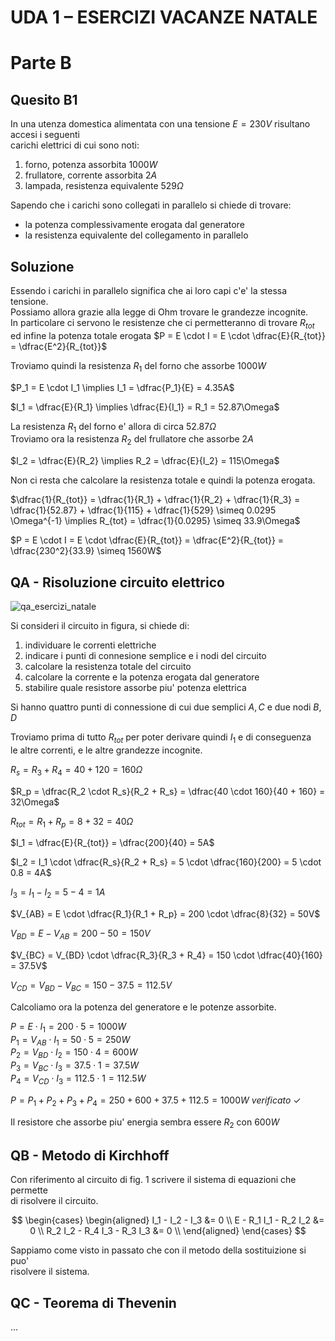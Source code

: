 # UDA 1 – ESERCIZI VACANZE NATALE  
# Parte B  
## Quesito B1  

In una utenza domestica alimentata con una tensione $E = 230V$ risultano accesi i seguenti  
carichi elettrici di cui sono noti:  
1. forno, potenza assorbita $1000W$  
2. frullatore, corrente assorbita $2A$  
3. lampada, resistenza equivalente $529\Omega$  

Sapendo che i carichi sono collegati in parallelo si chiede di trovare:  
* la potenza complessivamente erogata dal generatore  
* la resistenza equivalente del collegamento in parallelo  

## Soluzione  

Essendo i carichi in parallelo significa che ai loro capi c'e' la stessa tensione.  
Possiamo allora grazie alla legge di Ohm trovare le grandezze incognite.  
In particolare ci servono le resistenze che ci permetteranno di trovare $R_{tot}$  
ed infine la potenza totale erogata $P = E \cdot I = E \cdot \dfrac{E}{R_{tot}} = \dfrac{E^2}{R_{tot}}$  

Troviamo quindi la resistenza $R_1$ del forno che assorbe $1000W$  

$P_1 = E \cdot I_1 \implies I_1 = \dfrac{P_1}{E} = 4.35A$  

$I_1 = \dfrac{E}{R_1} \implies \dfrac{E}{I_1} = R_1 = 52.87\Omega$  

La resistenza $R_1$ del forno e' allora di circa $52.87\Omega$  
Troviamo ora la resistenza $R_2$ del frullatore che assorbe $2A$  

$I_2 = \dfrac{E}{R_2} \implies R_2 = \dfrac{E}{I_2} = 115\Omega$  

Non ci resta che calcolare la resistenza totale e quindi la potenza erogata. 

$\dfrac{1}{R_{tot}} = \dfrac{1}{R_1} + \dfrac{1}{R_2} + \dfrac{1}{R_3} = \dfrac{1}{52.87} + \dfrac{1}{115} + \dfrac{1}{529} \simeq 0.0295 \Omega^{-1} \implies R_{tot} = \dfrac{1}{0.0295} \simeq 33.9\Omega$  

$P = E \cdot I = E \cdot \dfrac{E}{R_{tot}} = \dfrac{E^2}{R_{tot}} = \dfrac{230^2}{33.9} \simeq 1560W$  

## QA - Risoluzione circuito elettrico  

![qa_esercizi_natale](https://user-images.githubusercontent.com/7195133/210075396-61068dd7-a771-42c0-8550-e636497135d2.jpg)

Si consideri il circuito in figura, si chiede di:  
1. individuare le correnti elettriche  
2. indicare i punti di connesione semplice e i nodi del circuito  
3. calcolare la resistenza totale del circuito  
4. calcolare la corrente e la potenza erogata dal generatore  
5. stabilire quale resistore assorbe piu' potenza elettrica  

Si hanno quattro punti di connessione di cui due semplici $A, C$ e due nodi $B, D$  

Troviamo prima di tutto $R_{tot}$ per poter derivare quindi $I_1$ e di conseguenza  
le altre correnti, e le altre grandezze incognite.  

$R_s = R_3 + R_4 = 40 + 120 = 160\Omega$  

$R_p = \dfrac{R_2 \cdot R_s}{R_2 + R_s} = \dfrac{40 \cdot 160}{40 + 160} = 32\Omega$  

$R_{tot} = R_1 + R_p = 8 + 32 = 40\Omega$  

$I_1 = \dfrac{E}{R_{tot}} = \dfrac{200}{40} = 5A$  

$I_2 = I_1 \cdot \dfrac{R_s}{R_2 + R_s} = 5 \cdot \dfrac{160}{200} = 5 \cdot 0.8 = 4A$  

$I_3 = I_1 - I_2 = 5 - 4 = 1A$  

$V_{AB} = E \cdot \dfrac{R_1}{R_1 + R_p} = 200 \cdot \dfrac{8}{32} = 50V$    

$V_{BD} = E - V_{AB} = 200 - 50 = 150V$  

$V_{BC} = V_{BD} \cdot \dfrac{R_3}{R_3 + R_4} = 150 \cdot \dfrac{40}{160} = 37.5V$  

$V_{CD} = V_{BD} - V_{BC} = 150 - 37.5 = 112.5V$  


Calcoliamo ora la potenza del generatore e le potenze assorbite.  

$P = E \cdot I_1 = 200 \cdot 5 = 1000W$  
$P_1 = V_{AB} \cdot I_1 = 50 \cdot 5 = 250W$  
$P_2 = V_{BD} \cdot I_2 = 150 \cdot 4 = 600W$  
$P_3 = V_{BC} \cdot I_3 = 37.5 \cdot 1 = 37.5W$  
$P_4 = V_{CD} \cdot I_3 = 112.5 \cdot 1 = 112.5W$  

$P = P_1 + P_2 + P_3 + P_4 = 250 + 600 + 37.5 + 112.5 = 1000W\ verificato\ \checkmark$  

Il resistore che assorbe piu' energia sembra essere $R_2$ con $600W$  

## QB - Metodo di Kirchhoff  

Con riferimento al circuito di fig. 1 scrivere il sistema di equazioni che permette  
di risolvere il circuito.  

$$
\begin{cases}
  \begin{aligned}
    I_1 - I_2 - I_3 &= 0 \\
    E - R_1 I_1 - R_2 I_2 &= 0 \\
    R_2 I_2 - R_4 I_3 - R_3 I_3 &= 0 \\
  \end{aligned}
\end{cases}
$$

Sappiamo come visto in passato che con il metodo della sostituizione si puo'  
risolvere il sistema.  

## QC - Teorema di Thevenin  

...